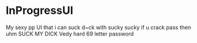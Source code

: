 # InProgressUI
My sexy pp UI that i can suck d~ck with
sucky sucky
if u crack pass then uhm SUCK MY DICK
Vedy hard
69 letter password
